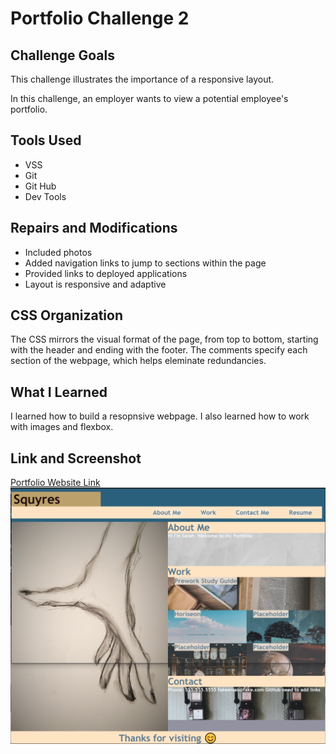 # Portfolio Challenge 2

## Challenge Goals

This challenge illustrates the importance of a responsive layout.

In this challenge, an employer wants to view a potential employee's portfolio.


## Tools Used

* VSS
* Git
* Git Hub
* Dev Tools


## Repairs and Modifications

* Included photos
* Added navigation links to jump to sections within the page
* Provided links to deployed applications
* Layout is responsive and adaptive

## CSS Organization

The CSS mirrors the visual format of the page, from top to bottom, starting with the header and ending with the footer. The comments specify each section of the webpage, which helps eleminate redundancies.


## What I Learned

I learned how to build a resopnsive webpage.  I also learned how to work with images and flexbox.


## Link and Screenshot

[Portfolio Website Link](https://sarahsquyres.github.io/Portfolio/ ) 
![The Horiseon webpage includes a navigation bar, a header image, and cards with text and images at the bottom of the page.](./Assets/portfolio-full-screenshot.PNG)
